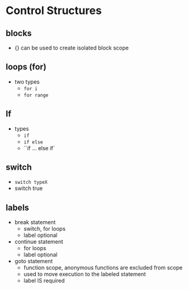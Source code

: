 # Control Structures

## blocks
- {} can be used to create isolated block scope

## loops (for)
- two types
    - `for i`
    - `for range`

## If
- types
    - `if`
    - `if else`
    - ``if ... else if`

## switch
- `switch typeX`
- switch true

## labels
- break statement
  - switch, for loops
  - label optional
- continue statement
  - for loops
  - label optional
- goto statement
  - function scope, anonymous functions are excluded from scope
  - used to move execution to the labeled statement
  - label IS required
